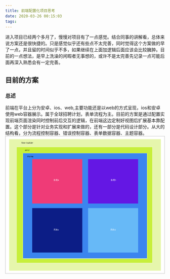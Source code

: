 ```yaml
---
title: 前端配置化项目思考
date: 2020-03-26 00:15:03
tags:
---
```

进入项目已经两个多月了，慢慢对项目有了一点感觉。结合同事的讲解看，总体来说方案还是很快捷的。只是感觉似乎还有些点不太完善，同时觉得这个方案做的早了一点，并且留的时间似乎不多，如果继续在上面加逻辑后面应该会比较臃肿。目前的一点想法，是早上洗澡的闲暇者无事想的，或许不是太完善先记录一点可能后面再深入熟悉会有一定完善。

## 目前的方案
### 总述
前端在平台上分为安卓、ios、web,主要功能还是以web的方式呈现，ios和安卓使用web容器展示。属于全球招聘计划，表单流程为主。目前的方案是通过配置实现前端页面渲染同时控制前后交互的逻辑，在前端这边定制好视图后扩展基本靠配置。这个部分是针对业务实现和扩展来做的，还有一部分是代码设计部分。从大的结构看，分为流程控制容器、错误控制容器、表单数据容器、主题容器。
![代码方案](/imgs/one.png?center)